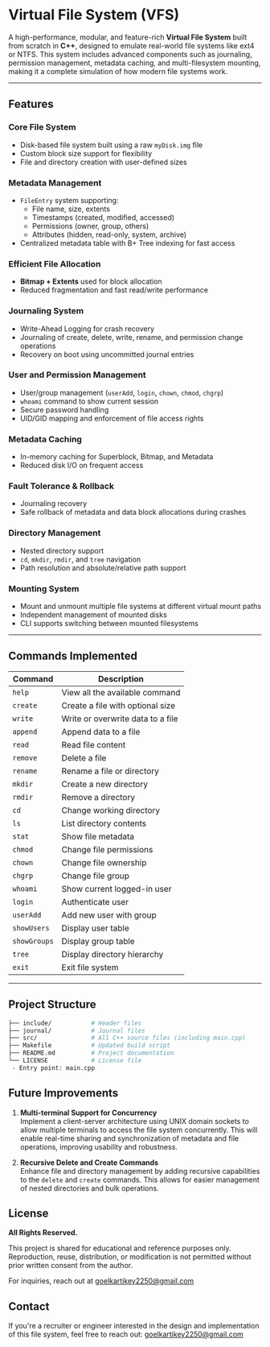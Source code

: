 # Virtual File System (VFS)

A high-performance, modular, and feature-rich **Virtual File System** built from scratch in **C++**, designed to emulate real-world file systems like ext4 or NTFS. This system includes advanced components such as journaling, permission management, metadata caching, and multi-filesystem mounting, making it a complete simulation of how modern file systems work.

---

## Features

### Core File System
- Disk-based file system built using a raw `myDisk.img` file
- Custom block size support for flexibility
- File and directory creation with user-defined sizes

### Metadata Management
- `FileEntry` system supporting:
  - File name, size, extents
  - Timestamps (created, modified, accessed)
  - Permissions (owner, group, others)
  - Attributes (hidden, read-only, system, archive)
- Centralized metadata table with B+ Tree indexing for fast access

### Efficient File Allocation
- **Bitmap + Extents** used for block allocation
- Reduced fragmentation and fast read/write performance

### Journaling System
- Write-Ahead Logging for crash recovery
- Journaling of create, delete, write, rename, and permission change operations
- Recovery on boot using uncommitted journal entries

### User and Permission Management
- User/group management (`userAdd`, `login`, `chown`, `chmod`, `chgrp`)
- `whoami` command to show current session
- Secure password handling
- UID/GID mapping and enforcement of file access rights

### Metadata Caching
- In-memory caching for Superblock, Bitmap, and Metadata
- Reduced disk I/O on frequent access

### Fault Tolerance & Rollback
- Journaling recovery
- Safe rollback of metadata and data block allocations during crashes

### Directory Management
- Nested directory support
- `cd`, `mkdir`, `rmdir`, and `tree` navigation
- Path resolution and absolute/relative path support

### Mounting System
- Mount and unmount multiple file systems at different virtual mount paths
- Independent management of mounted disks
- CLI supports switching between mounted filesystems

---

## Commands Implemented

| Command       | Description |
|---------------|-------------|
| `help`        | View all the available command |
| `create`      | Create a file with optional size |
| `write`       | Write or overwrite data to a file |
| `append`      | Append data to a file |
| `read`        | Read file content |
| `remove`      | Delete a file |
| `rename`      | Rename a file or directory |
| `mkdir`       | Create a new directory |
| `rmdir`       | Remove a directory |
| `cd`          | Change working directory |
| `ls`          | List directory contents |
| `stat`        | Show file metadata |
| `chmod`       | Change file permissions |
| `chown`       | Change file ownership |
| `chgrp`       | Change file group |
| `whoami`      | Show current logged-in user |
| `login`       | Authenticate user |
| `userAdd`     | Add new user with group |
| `showUsers`   | Display user table |
| `showGroups`  | Display group table |
| `tree`        | Display directory hierarchy |
| `exit`        | Exit file system |

---

## Project Structure

```bash
├── include/           # Header files
├── journal/           # Journal files
├── src/               # All C++ source files (including main.cpp)
├── Makefile           # Updated build script
├── README.md          # Project documentation
└── LICENSE            # License file
 - Entry point: main.cpp
```

## Future Improvements

1. **Multi-terminal Support for Concurrency**  
   Implement a client-server architecture using UNIX domain sockets to allow multiple terminals to access the file system concurrently. This will enable real-time sharing and synchronization of metadata and file operations, improving usability and robustness.

2. **Recursive Delete and Create Commands**  
   Enhance file and directory management by adding recursive capabilities to the `delete` and `create` commands. This allows for easier management of nested directories and bulk operations.

## License

**All Rights Reserved.**

This project is shared for educational and reference purposes only.
Reproduction, reuse, distribution, or modification is not permitted without prior written consent from the author.

For inquiries, reach out at goelkartikey2250@gmail.com

## Contact
If you're a recruiter or engineer interested in the design and implementation of this file system, feel free to reach out: goelkartikey2250@gmail.com
